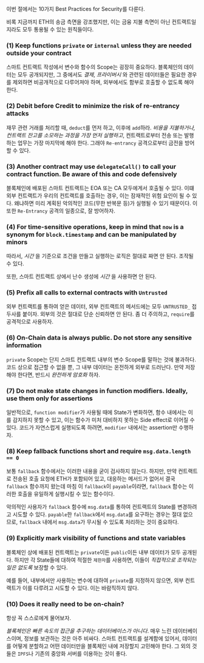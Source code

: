 이번 절에서는 10가지 Best Practices for Security를 다룬다.

비록 지금까지 ETH의 송금 측면을 강조했지만, 이는 금융 지불 측면이 아닌 컨트랙트일지라도 모두 통용될 수 있는 원칙들이다.

### (1) Keep functions `private` or `internal` unless they are needed outside your contract

스마트 컨트랙트 작성에서 변수와 함수의 Scope는 굉장히 중요하다. 블록체인의 데이터는 모두 공개되지만, 그 중에서도 *결제*, *프라이버시* 와 관련된 데이터들은 필요한 경우를 제외하면 비공개적으로 다루어져야 하며, 외부에서도 함부로 호출할 수 없도록 해야 한다.

### (2) Debit before Credit to minimize the risk of re-entrancy attacks

재무 관련 거래를 처리할 때, `deduct`를 먼저 하고, 이후에 `add`하라. *비용을 지불하거나, 컨트랙트 잔고를 소모하는 과정을 가장 먼저 실행하고*, 컨트랙트로부터 전송 또는 발행하는 업무는 가장 마지막에 해야 한다. 그래야 `Re-entrancy` 공격으로부터 금전을 방어할 수 있다.

### (3) Another contract may use `delegateCall()` to call your contract function. Be aware of this and code defensively

블록체인에 배포된 스마트 컨트랙트는 EOA 또는 CA 모두에게서 호출될 수 있다. 이떄 외부 컨트랙트가 우리의 컨트랙트를 호출하는 경우, 이는 잠재적인 위험 요인이 될 수 있다. 왜냐하면 미리 계획된 악의적인 코드(무한 반복문 등)가 실행될 수 있기 때문이다. 이 또한 `Re-Entrancy` 공격의 일종으로, 잘 방어하자.

### (4) For time-sensitive operations, keep in mind that `now` is a synonym for `block.timestamp` and can be manipulated by minors

따라서, *시간* 을 기준으로 조건을 만들고 실행하는 로직은 절대로 짜면 안 된다. 조작될 수 있다.

또한, 스마트 컨트랙트 상에서 난수 생성에 *시간* 을 사용하면 안 된다.

### (5) Prefix all calls to external contracts with `Untrusted`

외부 컨트랙트를 통하여 얻은 데이터, 외부 컨트랙트의 메서드에는 모두 `UNTRUSTED_` 접두사를 붙이자. 외부의 것은 절대로 단순 신뢰하면 안 된다. 좀 더 주의하고, `require`를 공격적으로 사용하자.

### (6) On-Chain data is always public. Do not store any sensitive information

`private` Scope는 단지 스마트 컨트랙트 내부의 변수 Scope를 말하는 것에 불과하다. 코드 상으로 접근할 수 없을 뿐, 그 내부 데이터는 온전하게 외부로 드러난다. 만약 저장해야 한다면, 반드시 *완전하게 암호화* 하자.

### (7) Do not make state changes in function modifiers. Ideally, use them only for assertions

일반적으로, `function modifier`가 사용될 때에 State가 변화하면, 함수 내에서는 이를 감지하지 못할 수 있고, 이는 함수가 미처 대비하지 못하는 Side effect로 이어질 수 있다. 코드가 자연스럽게 실행되도록 하려면, `modifier` 내에서는 assertion만 수행하자.

### (8) Keep fallback functions short and require `msg.data.length == 0`

보통 `fallback` 함수에서는 이러한 내용을 굳이 검사하지 않는다. 하지만, 만약 컨트랙트로 전송된 호출 요청에 ETH가 포함되어 있고, 대응하는 메서드가 없어서 결국 `fallback` 함수까지 왔는데 마침 이 `fallback`이 `payable`이라면, `fallback` 함수는 이러한 호출을 유일하게 실행시킬 수 있는 함수이다.

악의적인 사용자가 `fallback` 함수에 `msg.data`를 통하여 컨트랙트의 State를 변경하려고 시도할 수 있다. `payable`한 `fallback`에서 `msg.data`를 요구하는 경우는 절대 없으므로, `fallback` 내에서 `msg.data`가 무시될 수 있도록 처리하는 것이 중요하다.

### (9) Explicitly mark visibility of functions and state variables

블록체인 상에 배포된 컨트랙트는 `private`이든 `public`이든 내부 데이터가 모두 공개된다. 하지만 각 State들에 대하여 적절한 `제한자`를 사용하면, 이들이 *직접적으로 조작되는 일은 없도록* 보장할 수 있다.

예를 들어, 내부에서만 사용하는 변수에 대하여 `private`를 지정하지 않으면, 외부 컨트랙트가 이를 다루려고 시도할 수 있다. 이는 바람직하지 않다.

### (10) Does it really need to be on-chain?

항상 꼭 스스로에게 물어보자.

*블록체인은 빠른 속도의 접근을 추구하는 데이터베이스가 아니다*. 매우 느린 데이터베이스이며, 정보를 보관하는 것은 아주 비싸다. 스마트 컨트랙트를 설계함에 있어서, 데이터를 어떻게 분할하고 어떤 데이터만을 블록체인 내에 저장할지 고민해야 한다. 그 외의 것들은 `IPFS`나 기존의 중앙화 서버를 이용하는 것이 좋다.
